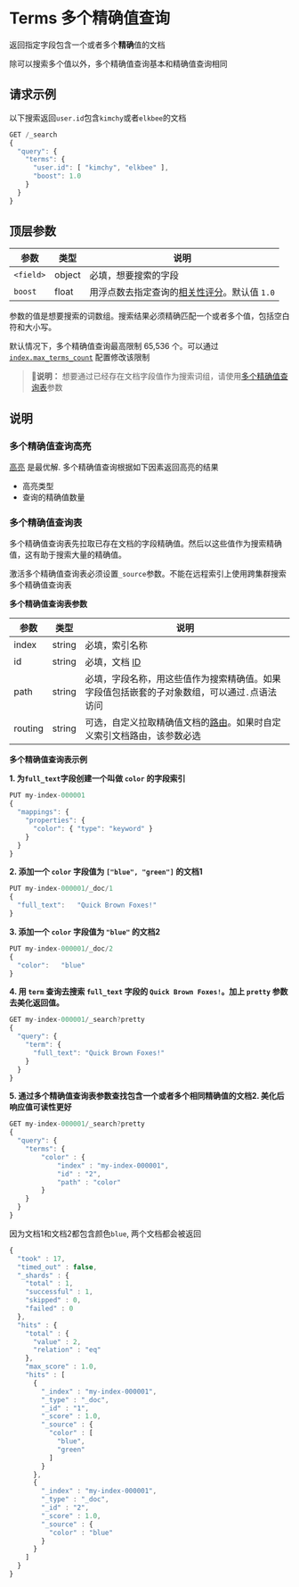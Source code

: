 # Terms 多个精确值查询

返回指定字段包含一个或者多个**精确**值的文档

除可以搜索多个值以外，多个精确值查询基本和精确值查询相同

## 请求示例
以下搜索返回`user.id`包含`kimchy`或者`elkbee`的文档

```js
GET /_search
{
  "query": {
    "terms": {
      "user.id": [ "kimchy", "elkbee" ],
      "boost": 1.0
    }
  }
}
```

## 顶层参数

| 参数      | 类型   | 说明                                                             |
|-----------|--------|------------------------------------------------------------------|
| `<field>` | object | 必填，想要搜索的字段                                             |
| `boost`   | float  | 用浮点数去指定查询的[相关性评分][relevance-scores]。默认值 `1.0` |

参数的值是想要搜索的词数组。搜索结果必须精确匹配一个或者多个值，包括空白符和大小写。

默认情况下，多个精确值查询最高限制 65,536 个。可以通过 [`index.max_terms_count`][max_terms_count] 配置修改该限制

> 💬**说明：** 想要通过已经存在文档字段值作为搜索词组，请使用[多个精确值查询表][terms-lookup]参数



## 说明
### 多个精确值查询高亮

[高亮][highlighting] 是最优解. 多个精确值查询根据如下因素返回高亮的结果

- 高亮类型
- 查询的精确值数量

### 多个精确值查询表

多个精确值查询表先拉取已存在文档的字段精确值。然后以这些值作为搜索精确值，这有助于搜索大量的精确值。

激活多个精确值查询表必须设置`_source`参数。不能在远程索引上使用跨集群搜索多个精确值查询表

**多个精确值查询表参数**

| 参数    | 类型   | 说明                                                                                          |
|---------|--------|-----------------------------------------------------------------------------------------------|
| index   | string | 必填，索引名称                                                                                |
| id      | string | 必填，文档 [ID][id-field]                                                                     |
| path    | string | 必填，字段名称，用这些值作为搜索精确值。如果字段值包括嵌套的子对象数组，可以通过`.`点语法访问 |
| routing | string | 可选，自定义拉取精确值文档的[路由][routing-field]。如果时自定义索引文档路由，该参数必选       |

**多个精确值查询表示例**

**1. 为`full_text`字段创建一个叫做 `color` 的字段索引**

```js
PUT my-index-000001
{
  "mappings": {
    "properties": {
      "color": { "type": "keyword" }
    }
  }
}
```

**2. 添加一个 `color` 字段值为 `["blue", "green"]` 的文档1**

```js
PUT my-index-000001/_doc/1
{
  "full_text":   "Quick Brown Foxes!"
}
```

**3. 添加一个 `color` 字段值为 `"blue"` 的文档2**

```js
PUT my-index-000001/_doc/2
{
  "color":   "blue"
}
```

**4. 用 `term` 查询去搜索 `full_text` 字段的 `Quick Brown Foxes!`。加上 `pretty` 参数去美化返回值。**

```js
GET my-index-000001/_search?pretty
{
  "query": {
    "term": {
      "full_text": "Quick Brown Foxes!"
    }
  }
}
```

**5. 通过多个精确值查询表参数查找包含一个或者多个相同精确值的文档2. 美化后响应值可读性更好**

```js
GET my-index-000001/_search?pretty
{
  "query": {
    "terms": {
        "color" : {
            "index" : "my-index-000001",
            "id" : "2",
            "path" : "color"
        }
    }
  }
}
```

因为文档1和文档2都包含颜色`blue`, 两个文档都会被返回

```js
{
  "took" : 17,
  "timed_out" : false,
  "_shards" : {
    "total" : 1,
    "successful" : 1,
    "skipped" : 0,
    "failed" : 0
  },
  "hits" : {
    "total" : {
      "value" : 2,
      "relation" : "eq"
    },
    "max_score" : 1.0,
    "hits" : [
      {
        "_index" : "my-index-000001",
        "_type" : "_doc",
        "_id" : "1",
        "_score" : 1.0,
        "_source" : {
          "color" : [
            "blue",
            "green"
          ]
        }
      },
      {
        "_index" : "my-index-000001",
        "_type" : "_doc",
        "_id" : "2",
        "_score" : 1.0,
        "_source" : {
          "color" : "blue"
        }
      }
    ]
  }
}
```

[max_terms_count]: https://www.elastic.co/guide/en/elasticsearch/reference/7.15/index-modules.html#index-max-terms-count
[terms-lookup]: https://youtiao66.gitbook.io/es-guide-cn/query-dsl/term-level-queries/terms#duo-ge-jing-que-zhi-cha-xun-biao
[relevance-scores]: https://www.elastic.co/guide/en/elasticsearch/reference/7.15/query-filter-context.html#relevance-scores
[highlighting]: https://www.elastic.co/guide/en/elasticsearch/reference/7.15/highlighting.html
[id-field]: https://www.elastic.co/guide/en/elasticsearch/reference/7.15/mapping-id-field.html
[routing-field]: https://www.elastic.co/guide/en/elasticsearch/reference/7.15/mapping-routing-field.html

